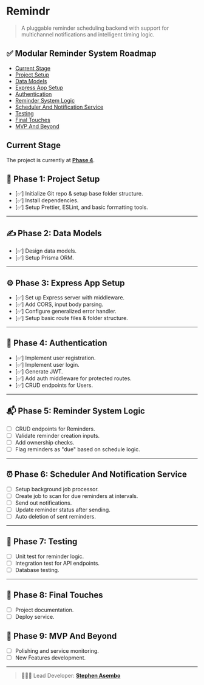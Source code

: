 # Remindr

> A pluggable reminder scheduling backend with support for multichannel notifications and intelligent timing logic.

## ✅ Modular Reminder System Roadmap

- [Current Stage](#current-stage)
- [Project Setup](#-phase-1-project-setup)
- [Data Models](#-phase-2-data-models)
- [Express App Setup](#️-phase-3-express-app-setup)
- [Authentication](#-phase-4-authentication)
- [Reminder System Logic](#-phase-5-reminder-system-logic)
- [Scheduler And Notification Service](#-phase-6-scheduler-and-notification-service)
- [Testing](#-phase-7-testing)
- [Final Touches](#-phase-8-final-touches)
- [MVP And Beyond](#-phase-9-mvp-and-beyond)

## Current Stage

The project is currently at **[Phase 4](#-phase-4-authentication)**.

## 🎯 Phase 1: Project Setup

- [✅] Initialize Git repo & setup base folder structure.
- [✅] Install dependencies.
- [✅] Setup Prettier, ESLint, and basic formatting tools.

---

## ✍ Phase 2: Data Models

- [✅] Design data models.
- [✅] Setup Prisma ORM.

---

## ⚙️ Phase 3: Express App Setup

- [✅] Set up Express server with middleware.
- [✅] Add CORS, input body parsing.
- [✅] Configure generalized error handler.
- [✅] Setup basic route files & folder structure.

---

## 🔐 Phase 4: Authentication

- [✅] Implement user registration.
- [✅] Implement user login.
- [✅] Generate JWT.
- [✅] Add auth middleware for protected routes.
- [✅] CRUD endpoints for Users.

---

## 📬 Phase 5: Reminder System Logic

- [ ] CRUD endpoints for Reminders.
- [ ] Validate reminder creation inputs.
- [ ] Add ownership checks.
- [ ] Flag reminders as "due" based on schedule logic.

---

## ⏰ Phase 6: Scheduler And Notification Service

- [ ] Setup background job processor.
- [ ] Create job to scan for due reminders at intervals.
- [ ] Send out notifications.
- [ ] Update reminder status after sending.
- [ ] Auto deletion of sent reminders.

---

## 🧪 Phase 7: Testing

- [ ] Unit test for reminder logic.
- [ ] Integration test for API endpoints.
- [ ] Database testing.

---

## 🚀 Phase 8: Final Touches

- [ ] Project documentation.
- [ ] Deploy service.

## 🔮 Phase 9: MVP And Beyond

- [ ] Polishing and service monitoring.
- [ ] New Features development.

---

> 👨🏽‍💻 Lead Developer: **[Stephen Asembo](https://github.com/Stephenasembo)**
